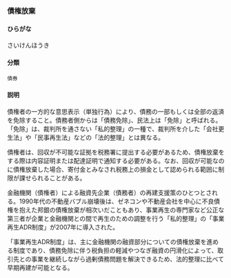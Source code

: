 <div style="display:none;">

## [あ行](securities-terms?id=あ行)
## [か行](securities-terms?id=か行)
## [さ行](securities-terms?id=さ行)

</div>

### 債権放棄

#### ひらがな

さいけんほうき

#### 分類

`債券`

#### 説明

債権者の一方的な意思表示（単独行為）により、債務の一部もしくは全部の返済を免除すること。債務者側からは「債務免除」、民法上は「免除」と呼ばれる。「免除」は、裁判所を通さない「私的整理」の一種で、裁判所を介した「会社更生法」や「民事再生法」などの「法的整理」とは異なる。
 
債権者は、回収が不可能な証拠を税務署に提出する必要があるため、債権放棄をする際は内容証明または配達証明で通知する必要がある。なお、回収が可能なのに債権放棄した場合、寄付金とみなされ税務上の損金として認められる範囲に制限が課せられることがある。
 
金融機関（債権者）による融資先企業（債務者）の再建支援策のひとつとされる。1990年代の不動産バブル崩壊後は、ゼネコンや不動産会社を中心に不良債権を抱えた邦銀の債権放棄が相次いだこともあり、事業再生の専門家など公正な第三者が企業と金融機関との間で再生のための調整を行う「私的整理」の「事業再生ADR制度」が2007年に導入された。
 
「事業再生ADR制度」は、主に金融機関の融資部分についての債権放棄を進める制度であり、債務免除に伴う税負担の軽減やつなぎ融資の円滑化によって、取引先との事業を継続しながら過剰債務問題を解決できるため、法的整理に比べて早期再建が可能となる。

<div style="display:none;">

## [た行](securities-terms?id=た行)
## [な行](securities-terms?id=な行)
## [は行](securities-terms?id=は行)
## [ま行](securities-terms?id=ま行)
## [や行](securities-terms?id=や行)
## [ら行](securities-terms?id=ら行)
## [わ行](securities-terms?id=わ行)
## [英数字・記号](securities-terms?id=英数字・記号)

</div>

